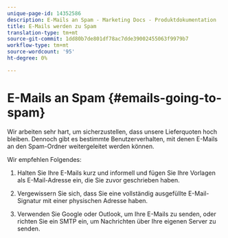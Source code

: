 ```yaml
---
unique-page-id: 14352586
description: E-Mails an Spam - Marketing Docs - Produktdokumentation
title: E-Mails werden zu Spam
translation-type: tm+mt
source-git-commit: 1dd80b7de801df78ac7dde39002455063f9979b7
workflow-type: tm+mt
source-wordcount: '95'
ht-degree: 0%

---
```



# E-Mails an Spam {#emails-going-to-spam}

Wir arbeiten sehr hart, um sicherzustellen, dass unsere Lieferquoten hoch bleiben. Dennoch gibt es bestimmte Benutzerverhalten, mit denen E-Mails an den Spam-Ordner weitergeleitet werden können.

Wir empfehlen Folgendes:

1. Halten Sie Ihre E-Mails kurz und informell und fügen Sie Ihre Vorlagen als E-Mail-Adresse ein, die Sie zuvor geschrieben haben.

1. Vergewissern Sie sich, dass Sie eine vollständig ausgefüllte E-Mail-Signatur mit einer physischen Adresse haben.

1. Verwenden Sie Google oder Outlook, um Ihre E-Mails zu senden, oder richten Sie ein SMTP ein, um Nachrichten über Ihre eigenen Server zu senden.
